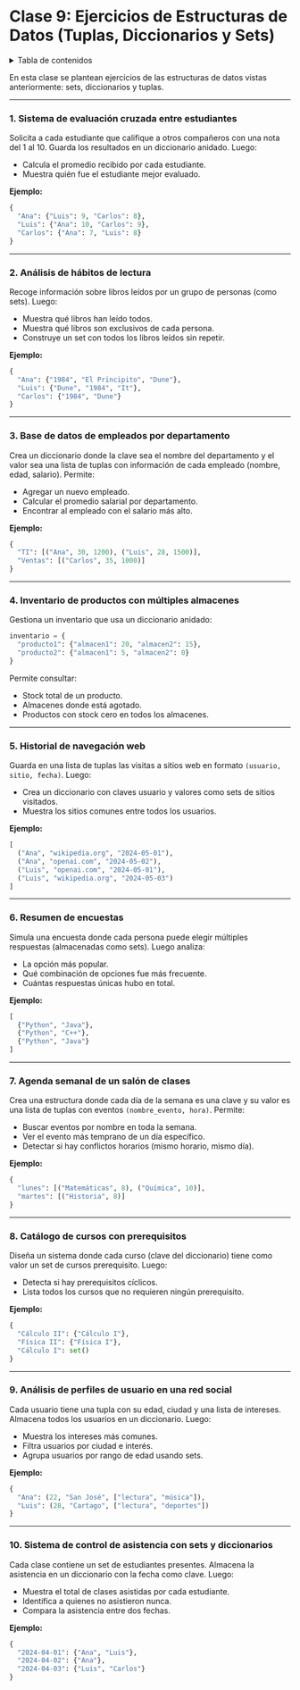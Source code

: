 # Clase 9: Ejercicios de Estructuras de Datos (Tuplas, Diccionarios y Sets) <!-- omit from toc -->

<details> 
  <summary>Tabla de contenidos</summary>

- [1. Sistema de evaluación cruzada entre estudiantes](#1-sistema-de-evaluación-cruzada-entre-estudiantes)
- [2. Análisis de hábitos de lectura](#2-análisis-de-hábitos-de-lectura)
- [3. Base de datos de empleados por departamento](#3-base-de-datos-de-empleados-por-departamento)
- [4. Inventario de productos con múltiples almacenes](#4-inventario-de-productos-con-múltiples-almacenes)
- [5. Historial de navegación web](#5-historial-de-navegación-web)
- [6. Resumen de encuestas](#6-resumen-de-encuestas)
- [7. Agenda semanal de un salón de clases](#7-agenda-semanal-de-un-salón-de-clases)
- [8. Catálogo de cursos con prerequisitos](#8-catálogo-de-cursos-con-prerequisitos)
- [9. Análisis de perfiles de usuario en una red social](#9-análisis-de-perfiles-de-usuario-en-una-red-social)
- [10. Sistema de control de asistencia con sets y diccionarios](#10-sistema-de-control-de-asistencia-con-sets-y-diccionarios)

</details> 


En esta clase se plantean ejercicios de las estructuras de datos vistas anteriormente: sets, diccionarios y tuplas.

---

### 1. Sistema de evaluación cruzada entre estudiantes

Solicita a cada estudiante que califique a otros compañeros con una nota del 1 al 10. Guarda los resultados en un diccionario anidado. Luego:
- Calcula el promedio recibido por cada estudiante.
- Muestra quién fue el estudiante mejor evaluado.

**Ejemplo:**
```python
{
  "Ana": {"Luis": 9, "Carlos": 8},
  "Luis": {"Ana": 10, "Carlos": 9},
  "Carlos": {"Ana": 7, "Luis": 8}
}
```

---

### 2. Análisis de hábitos de lectura
Recoge información sobre libros leídos por un grupo de personas (como sets). Luego:
- Muestra qué libros han leído todos.
- Muestra qué libros son exclusivos de cada persona.
- Construye un set con todos los libros leídos sin repetir.

**Ejemplo:**
```python
{
  "Ana": {"1984", "El Principito", "Dune"},
  "Luis": {"Dune", "1984", "It"},
  "Carlos": {"1984", "Dune"}
}
```

---

### 3. Base de datos de empleados por departamento
Crea un diccionario donde la clave sea el nombre del departamento y el valor sea una lista de tuplas con información de cada empleado (nombre, edad, salario). Permite:
- Agregar un nuevo empleado.
- Calcular el promedio salarial por departamento.
- Encontrar al empleado con el salario más alto.

**Ejemplo:**
```python
{
  "TI": [("Ana", 30, 1200), ("Luis", 28, 1500)],
  "Ventas": [("Carlos", 35, 1000)]
}
```

---

### 4. Inventario de productos con múltiples almacenes
Gestiona un inventario que usa un diccionario anidado:
```python
inventario = {
  "producto1": {"almacen1": 20, "almacen2": 15},
  "producto2": {"almacen1": 5, "almacen2": 0}
}
```
Permite consultar:
- Stock total de un producto.
- Almacenes donde está agotado.
- Productos con stock cero en todos los almacenes.

---

### 5. Historial de navegación web

Guarda en una lista de tuplas las visitas a sitios web en formato `(usuario, sitio, fecha)`. Luego:
- Crea un diccionario con claves usuario y valores como sets de sitios visitados.
- Muestra los sitios comunes entre todos los usuarios.

**Ejemplo:**
```python
[
  ("Ana", "wikipedia.org", "2024-05-01"),
  ("Ana", "openai.com", "2024-05-02"),
  ("Luis", "openai.com", "2024-05-01"),
  ("Luis", "wikipedia.org", "2024-05-03")
]
```

---

### 6. Resumen de encuestas
Simula una encuesta donde cada persona puede elegir múltiples respuestas (almacenadas como sets). Luego analiza:
- La opción más popular.
- Qué combinación de opciones fue más frecuente.
- Cuántas respuestas únicas hubo en total.

**Ejemplo:**
```python
[
  {"Python", "Java"},
  {"Python", "C++"},
  {"Python", "Java"}
]
```

---

### 7. Agenda semanal de un salón de clases
Crea una estructura donde cada día de la semana es una clave y su valor es una lista de tuplas con eventos `(nombre_evento, hora)`. Permite:
- Buscar eventos por nombre en toda la semana.
- Ver el evento más temprano de un día específico.
- Detectar si hay conflictos horarios (mismo horario, mismo día).

**Ejemplo:**
```python
{
  "lunes": [("Matemáticas", 8), ("Química", 10)],
  "martes": [("Historia", 8)]
}
```

---

### 8. Catálogo de cursos con prerequisitos
Diseña un sistema donde cada curso (clave del diccionario) tiene como valor un set de cursos prerequisito. Luego:
- Detecta si hay prerequisitos cíclicos.
- Lista todos los cursos que no requieren ningún prerequisito.

**Ejemplo:**
```python
{
  "Cálculo II": {"Cálculo I"},
  "Física II": {"Física I"},
  "Cálculo I": set()
}
```

---

### 9. Análisis de perfiles de usuario en una red social
Cada usuario tiene una tupla con su edad, ciudad y una lista de intereses. Almacena todos los usuarios en un diccionario. Luego:
- Muestra los intereses más comunes.
- Filtra usuarios por ciudad e interés.
- Agrupa usuarios por rango de edad usando sets.

**Ejemplo:**
```python
{
  "Ana": (22, "San José", ["lectura", "música"]),
  "Luis": (28, "Cartago", ["lectura", "deportes"])
}
```

---

### 10. Sistema de control de asistencia con sets y diccionarios
Cada clase contiene un set de estudiantes presentes. Almacena la asistencia en un diccionario con la fecha como clave. Luego:
- Muestra el total de clases asistidas por cada estudiante.
- Identifica a quienes no asistieron nunca.
- Compara la asistencia entre dos fechas.

**Ejemplo:**
```python
{
  "2024-04-01": {"Ana", "Luis"},
  "2024-04-02": {"Ana"},
  "2024-04-03": {"Luis", "Carlos"}
}
```

